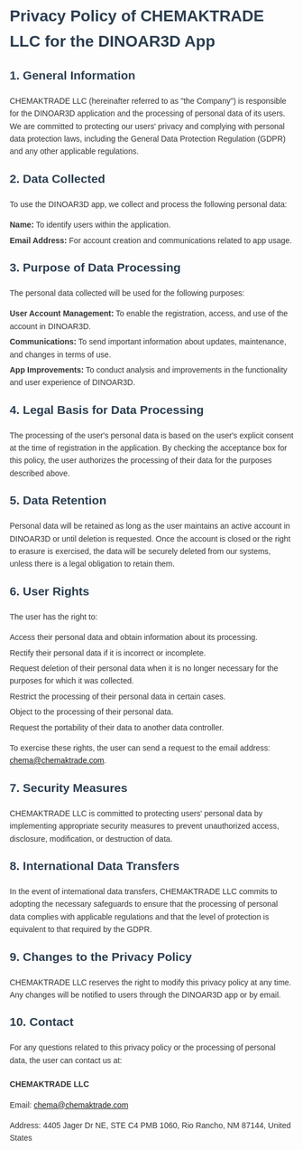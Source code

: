 <!DOCTYPE html>

<html lang="en">
<head>
<meta charset="UTF-8">
<meta name="viewport" content="width=device-width, initial-scale=1.0">
<title>Privacy Policy - DINOAR3D App</title>
<style>
    body {
        font-family: Arial, sans-serif;
        margin: 20px;
        line-height: 1.6;
        color: #333;
    }
    h1, h2 {
        color: #2c3e50;
    }
    h1 {
        font-size: 2em;
        margin-bottom: 10px;
    }
    h2 {
        font-size: 1.5em;
        margin-top: 20px;
    }
    p {
        margin-bottom: 10px;
    }
    ul {
        list-style-type: none;
        padding-left: 0;
    }
    li {
        margin-bottom: 5px;
    }
    .contact-info {
        margin-top: 20px;
    }
</style>
</head>
<body>

<h1>Privacy Policy of CHEMAKTRADE LLC for the DINOAR3D App</h1>

<h2>1. General Information</h2>
<p>CHEMAKTRADE LLC (hereinafter referred to as "the Company") is responsible for the DINOAR3D application and the processing of personal data of its users. We are committed to protecting our users' privacy and complying with personal data protection laws, including the General Data Protection Regulation (GDPR) and any other applicable regulations.</p>

<h2>2. Data Collected</h2>
<p>To use the DINOAR3D app, we collect and process the following personal data:</p>
<ul>
    <li><strong>Name:</strong> To identify users within the application.</li>
    <li><strong>Email Address:</strong> For account creation and communications related to app usage.</li>
</ul>

<h2>3. Purpose of Data Processing</h2>
<p>The personal data collected will be used for the following purposes:</p>
<ul>
    <li><strong>User Account Management:</strong> To enable the registration, access, and use of the account in DINOAR3D.</li>
    <li><strong>Communications:</strong> To send important information about updates, maintenance, and changes in terms of use.</li>
    <li><strong>App Improvements:</strong> To conduct analysis and improvements in the functionality and user experience of DINOAR3D.</li>
</ul>

<h2>4. Legal Basis for Data Processing</h2>
<p>The processing of the user's personal data is based on the user's explicit consent at the time of registration in the application. By checking the acceptance box for this policy, the user authorizes the processing of their data for the purposes described above.</p>

<h2>5. Data Retention</h2>
<p>Personal data will be retained as long as the user maintains an active account in DINOAR3D or until deletion is requested. Once the account is closed or the right to erasure is exercised, the data will be securely deleted from our systems, unless there is a legal obligation to retain them.</p>

<h2>6. User Rights</h2>
<p>The user has the right to:</p>
<ul>
    <li>Access their personal data and obtain information about its processing.</li>
    <li>Rectify their personal data if it is incorrect or incomplete.</li>
    <li>Request deletion of their personal data when it is no longer necessary for the purposes for which it was collected.</li>
    <li>Restrict the processing of their personal data in certain cases.</li>
    <li>Object to the processing of their personal data.</li>
    <li>Request the portability of their data to another data controller.</li>
</ul>
<p>To exercise these rights, the user can send a request to the email address: <a href="mailto:chema@chemaktrade.com">chema@chemaktrade.com</a>.</p>

<h2>7. Security Measures</h2>
<p>CHEMAKTRADE LLC is committed to protecting users' personal data by implementing appropriate security measures to prevent unauthorized access, disclosure, modification, or destruction of data.</p>

<h2>8. International Data Transfers</h2>
<p>In the event of international data transfers, CHEMAKTRADE LLC commits to adopting the necessary safeguards to ensure that the processing of personal data complies with applicable regulations and that the level of protection is equivalent to that required by the GDPR.</p>

<h2>9. Changes to the Privacy Policy</h2>
<p>CHEMAKTRADE LLC reserves the right to modify this privacy policy at any time. Any changes will be notified to users through the DINOAR3D app or by email.</p>

<h2>10. Contact</h2>
<p>For any questions related to this privacy policy or the processing of personal data, the user can contact us at:</p>
<div class="contact-info">
    <p><strong>CHEMAKTRADE LLC</strong></p>
    <p>Email: <a href="mailto:chema@chemaktrade.com">chema@chemaktrade.com</a></p>
    <p>Address: 4405 Jager Dr NE, STE C4 PMB 1060, Rio Rancho, NM 87144, United States</p>
</div>

</body>
</html>
